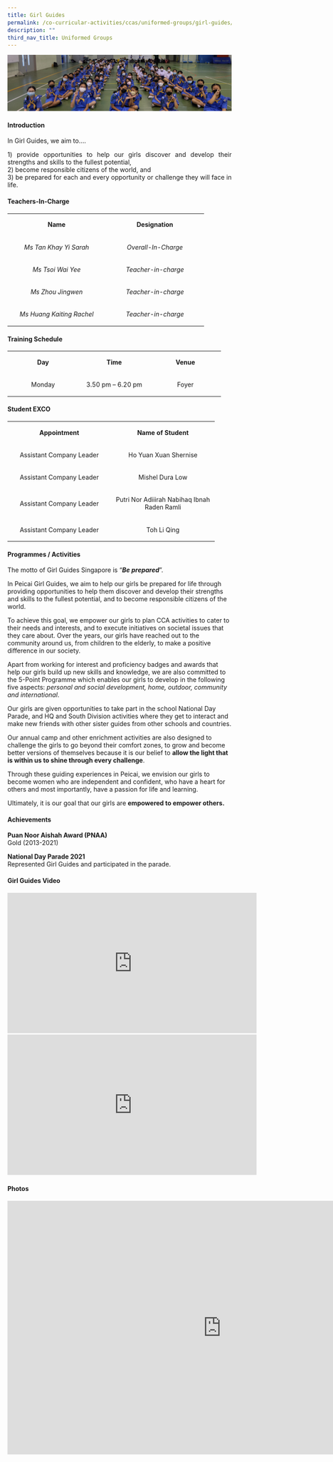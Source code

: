 ```yaml
---
title: Girl Guides
permalink: /co-curricular-activities/ccas/uniformed-groups/girl-guides/
description: ""
third_nav_title: Uniformed Groups
---
```

<img src="/images/gg.png">
<h4><strong>Introduction</strong></h4>
<p>In Girl Guides, we aim to&hellip;.</p>
<p><p align="justify">1) provide opportunities to help our girls discover and develop their strengths and skills to the fullest potential,<br />2) become responsible citizens of the world, and<br />3) be prepared for each and every opportunity or challenge they will face in life.</p>
<h4><strong>Teachers-In-Charge</strong></h4>
<table width="414">
<tbody>
<tr>
<td style="text-align: center;" width="207">
<p><strong>Name</strong></p>
</td>
<td style="text-align: center;" width="207">
<p><strong>Designation</strong></p>
</td>
</tr>
<tr>
<td style="text-align: center;" width="207">
<p><em>Ms Tan Khay Yi Sarah</em></p>
</td>
<td style="text-align: center;" width="207">
<p><em>Overall-In-Charge</em></p>
</td>
</tr>
<tr>
<td style="text-align: center;" width="207">
<p><em>Ms Tsoi Wai Yee</em></p>
</td>
<td style="text-align: center;" width="207">
<p><em>Teacher-in-charge</em></p>
</td>
</tr>
<tr>
<td style="text-align: center;" width="207">
<p><em>Ms Zhou Jingwen</em></p>
</td>
<td style="text-align: center;" width="207">
<p><em>Teacher-in-charge</em></p>
</td>
</tr>
<tr>
<td style="text-align: center;" width="207">
<p><em>Ms Huang Kaiting Rachel</em></p>
</td>
<td style="text-align: center;" width="207">
<p><em>Teacher-in-charge</em></p>
</td>
</tr>
</tbody>
</table>
<h4><strong>Training Schedule</strong></h4>
<table width="439">
<tbody>
<tr>
<td style="text-align: center;" width="146">
<p><strong>Day</strong></p>
</td>
<td style="text-align: center;" width="146">
<p><strong>Time</strong></p>
</td>
<td style="text-align: center;" width="146">
<p><strong>Venue</strong></p>
</td>
</tr>
<tr>
<td style="text-align: center;" width="146">
<p>Monday</p>
</td>
<td style="text-align: center;" width="146">
<p>3.50 pm &ndash; 6.20 pm</p>
</td>
<td style="text-align: center;" width="146">
<p>Foyer</p>
</td>
</tr>
</tbody>
</table>
<h4><strong>Student EXCO</strong></h4>
<table width="439">
<tbody>
<tr>
<td style="text-align: center;" width="219">
<p><strong>Appointment</strong></p>
</td>
<td style="text-align: center;" width="219">
<p><strong>Name of Student</strong></p>
</td>
</tr>
<tr>
<td style="text-align: center;" width="219">
<p>Assistant Company Leader</p>
</td>
<td style="text-align: center;" width="219">
<p>Ho Yuan Xuan Shernise</p>
</td>
</tr>
<tr>
<td style="text-align: center;" width="219">
<p>Assistant Company Leader</p>
</td>
<td style="text-align: center;" width="219">
<p>Mishel Dura Low</p>
</td>
</tr>
<tr>
<td style="text-align: center;" width="219">
<p>Assistant Company Leader</p>
</td>
<td style="text-align: center;" width="219">
<p>Putri Nor Adiiirah Nabihaq Ibnah Raden Ramli</p>
</td>
</tr>
<tr>
<td style="text-align: center;" width="219">
<p>Assistant Company Leader</p>
</td>
<td style="text-align: center;" width="219">
<p>Toh Li Qing</p>
</td>
</tr>
</tbody>
</table>
<h4><strong>Programmes / Activities</strong></h4>
<p>The motto of Girl Guides Singapore is &ldquo;<strong><em>Be prepared</em></strong>&rdquo;.&nbsp;</p>
<p>In Peicai Girl Guides, we aim to help our girls be prepared for life through providing opportunities to help them discover and develop their strengths and skills to the fullest potential, and to become responsible citizens of the world.</p>
To achieve this goal, we empower our girls to plan CCA activities to cater to their needs and interests, and to execute initiatives on&nbsp;societal issues that they care about. Over the years, our girls have reached out to the community around us, from children to the elderly, to make a positive difference in our society.
<p>Apart from working for interest and proficiency badges and awards that help our girls build up new skills and knowledge, we are also committed to the 5-Point Programme which enables our girls to develop in the following five aspects:&nbsp;<em>personal and social development, home, outdoor, community and international</em>.</p>
<p>Our girls are given opportunities to take part in the school National Day Parade, and HQ and South Division activities where they get to interact and make new friends with other sister guides from other schools and countries.</p>
<p>Our annual camp and other enrichment activities are also designed to challenge the girls to go beyond their comfort zones, to grow and become better versions of themselves because it is our belief to&nbsp;<strong>allow the light that is within us to shine through every challenge</strong>.</p>
<p>Through these guiding experiences in Peicai, we envision our girls to become women who are independent and confident, who have a heart for others and most importantly, have a passion for life and learning.</p>
<p>Ultimately, it is our goal that our girls are <strong>empowered to empower others.</strong></p>
<h4><strong>Achievements</strong></h4>
<p><strong>Puan Noor Aishah Award (PNAA)<br /></strong>Gold (2013-2021)</p>
<p><strong>National Day Parade 2021<br /></strong>Represented Girl Guides and participated in the parade.</p>
<h4><strong>Girl Guides Video</strong></h4>
<iframe width="560" height="315" src="https://www.youtube.com/embed/kgTOjQeZzZI" title="Girl Guides Video 1" frameborder="0" allow="accelerometer; autoplay; clipboard-write; encrypted-media; gyroscope; picture-in-picture; web-share" allowfullscreen></iframe>
<iframe width="560" height="315" src="https://www.youtube.com/embed/B5mRHvr_1B4" title="Girl Guides Video 2" frameborder="0" allow="accelerometer; autoplay; clipboard-write; encrypted-media; gyroscope; picture-in-picture; web-share" allowfullscreen></iframe>
<h4><strong>Photos</strong></h4>
<iframe src="https://docs.google.com/presentation/d/e/2PACX-1vR7CP36F89PYoPHrrjl0qsBJQ0z2uv8_-ycUBSzuAvr89lTaSFKZ32g_9d3YI26FvUSF9kd4isP3Lqo/embed?start=false&loop=false&delayms=10000" frameborder="0" width="960" height="569" allowfullscreen="true"></iframe>